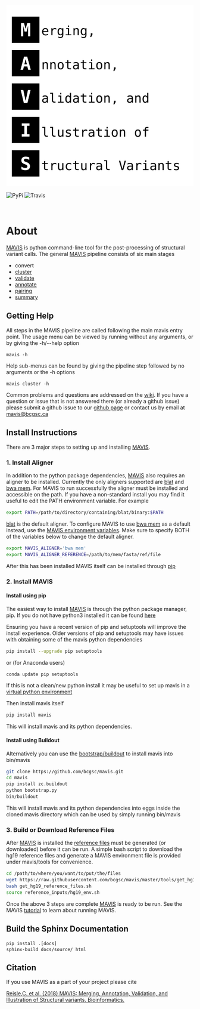 <object type='image/svg+xml' data='docs/source/_static/acronym.svg'>
    <object type='image/svg+xml' data='_static/acronym.svg'>
    	<img src='docs/source/_static/acronym.svg' onerror='this.src="_static/acronym.svg"'>
    </object><br>
</object>


![PyPi](https://img.shields.io/pypi/v/mavis.svg) ![Travis](https://travis-ci.org/creisle/mavis.svg?branch=master)

<br/>

# About

[MAVIS](http://mavis.bcgsc.ca) is python command-line tool for the post-processing of structural variant calls.
The general [MAVIS](http://mavis.bcgsc.ca) pipeline consists of six main stages

- convert
- [cluster](http://mavis.bcgsc.ca/docs/latest/mavis.cluster.html#mavis-cluster)
- [validate](http://mavis.bcgsc.ca/docs/latest/mavis.validate.html#mavis-validate)
- [annotate](http://mavis.bcgsc.ca/docs/latest/mavis.annotate.html#mavis-annotate)
- [pairing](http://mavis.bcgsc.ca/docs/latest/mavis.pairing.html#mavis-pairing)
- [summary](http://mavis.bcgsc.ca/docs/latest/mavis.summary.html#mavis-summary)

## Getting Help

All steps in the MAVIS pipeline are called following the main mavis entry point. The usage menu can be viewed
by running without any arguments, or by giving the -h/--help option

    mavis -h

Help sub-menus can be found by giving the pipeline step followed by no arguments or the -h options

    mavis cluster -h

Common problems and questions are addressed on the [wiki](https://github.com/bcgsc/mavis/wiki/Help-and-Frequently-Asked-Questions).
If you have a question or issue that is not answered there (or already a github issue) please submit
a github issue to our [github page](https://github.com/bcgsc/mavis/issues) or contact us by email at [mavis@bcgsc.ca](mailto:mavis@bcgsc.ca)

## Install Instructions

There are 3 major steps to setting up and installing [MAVIS](http://mavis.bcgsc.ca).

### 1. Install Aligner

In addition to the python package dependencies, [MAVIS](http://mavis.bcgsc.ca) also requires an aligner to be installed.
Currently the only aligners supported are [blat](http://mavis.bcgsc.ca/docs/latest/glossary.html#term-blat) and [bwa mem](http://mavis.bcgsc.ca/docs/latest/glossary.html#term-bwa).
For MAVIS to run successfully the aligner must be installed and accessible on the path.
If you have a non-standard install you may find it useful to edit the PATH environment variable. For example

``` bash
export PATH=/path/to/directory/containing/blat/binary:$PATH
```

[blat](http://mavis.bcgsc.ca/docs/latest/glossary.html#term-blat) is the default aligner. To configure MAVIS to use [bwa mem](http://mavis.bcgsc.ca/docs/latest/glossary.html#term-bwa) as a default instead, use the
[MAVIS environment variables](http://mavis.bcgsc.ca/configuration.html#environment-variables). Make sure to specify BOTH of the variables below to change the default aligner.

``` bash
export MAVIS_ALIGNER='bwa mem'
export MAVIS_ALIGNER_REFERENCE=/path/to/mem/fasta/ref/file
```

After this has been installed MAVIS itself can be installed through [pip](https://pypi.org/project/mavis/)

### 2. Install MAVIS

#### Install using pip

The easiest way to install [MAVIS](http://mavis.bcgsc.ca) is through the python package manager, pip. If you do not have python3 installed it can be found [here](https://www.python.org/downloads)

Ensuring you have a recent version of pip and setuptools will improve the install experience. Older versions of pip and setuptools may have issues with obtaining some of the mavis python dependencies

``` bash
pip install --upgrade pip setuptools
```

or (for Anaconda users)

``` bash
conda update pip setuptools
```

If this is not a clean/new python install it may be useful to set up mavis in a [virtual python environment](https://docs.python.org/3/tutorial/venv.html)

Then install mavis itself

``` bash
pip install mavis
```

This will install mavis and its python dependencies.

#### Install using Buildout

Alternatively you can use the [bootstrap/buildout](http://www.buildout.org/en/latest/) to install mavis into bin/mavis

``` bash
git clone https://github.com/bcgsc/mavis.git
cd mavis
pip install zc.buildout
python bootstrap.py
bin/buildout
```

This will install mavis and its python dependencies into eggs inside the cloned mavis directory which can be used by simply running bin/mavis

### 3. Build or Download Reference Files

After [MAVIS](http://mavis.bcgsc.ca) is installed the [reference files](http://mavis.bcgsc.ca/docs/latest/mavis_input.html#reference-input-files) must be generated (or downloaded) before it can be run. A simple bash script to download the hg19 reference files and generate a MAVIS environment file is provided under mavis/tools for convenience.

``` bash
cd /path/to/where/you/want/to/put/the/files
wget https://raw.githubusercontent.com/bcgsc/mavis/master/tools/get_hg19_reference_files.sh
bash get_hg19_reference_files.sh
source reference_inputs/hg19_env.sh
```

Once the above 3 steps are complete [MAVIS](http://mavis.bcgsc.ca) is ready to be run.
See the MAVIS [tutorial](http://mavis.bcgsc.ca/docs/latest/pipeline.html#mavis-mini-tutorial) to learn about running MAVIS.


## Build the Sphinx Documentation

```
pip install .[docs]
sphinx-build docs/source/ html
```


## Citation

If you use MAVIS as a part of your project please cite

[Reisle,C. et al. (2018) MAVIS: Merging, Annotation, Validation, and Illustration of Structural variants. Bioinformatics.](https://doi.org/10.1093/bioinformatics/bty621)

